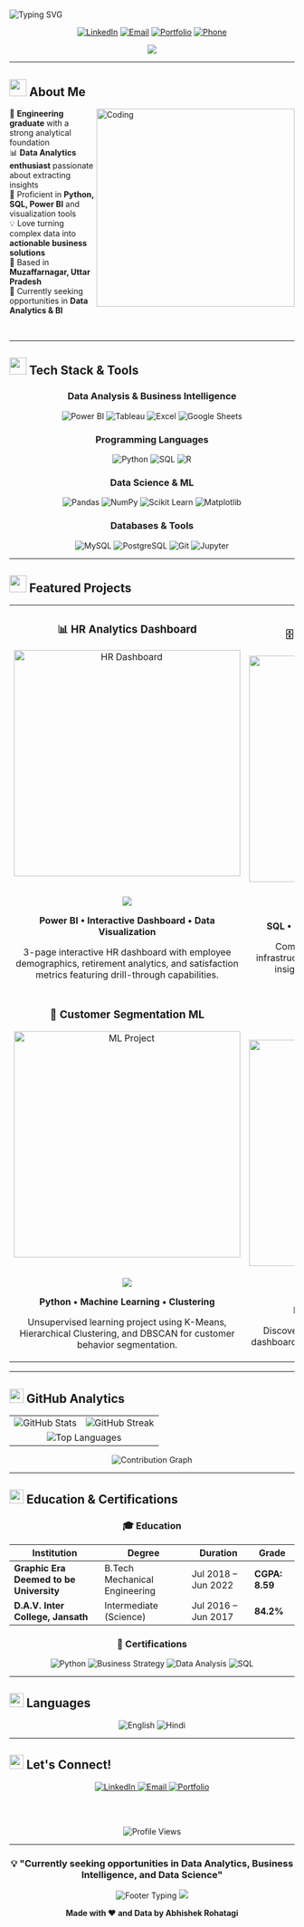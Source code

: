 # <div align="center">
  <img src="https://readme-typing-svg.herokuapp.com?font=Fira+Code&size=35&duration=3000&pause=1000&color=00D9FF&center=true&vCenter=true&width=600&lines=Hi%2C+I'm+Abhishek+Rohatagi+%F0%9F%91%8B;Data+Analytics+Enthusiast+%F0%9F%93%8A;Turning+Data+into+Insights+%F0%9F%92%A1" alt="Typing SVG" />
</div>

<div align="center">
  
[![LinkedIn](https://img.shields.io/badge/LinkedIn-0077B5?style=for-the-badge&logo=linkedin&logoColor=white&labelColor=0077B5&color=0077B5)](https://www.linkedin.com/in/abhishek-rohatagi-bb17801ab/)
[![Email](https://img.shields.io/badge/Gmail-D14836?style=for-the-badge&logo=gmail&logoColor=white)](mailto:abhishek251314@gmail.com)
[![Portfolio](https://img.shields.io/badge/Portfolio-FF5722?style=for-the-badge&logo=google-chrome&logoColor=white)](https://abhishek-rohtagi.my.canva.site/abhishek-rohatagi-portfolio-website)
[![Phone](https://img.shields.io/badge/Phone-25D366?style=for-the-badge&logo=whatsapp&logoColor=white)](tel:+919027213870)

</div>

<div align="center">
  <img src="https://capsule-render.vercel.app/api?type=waving&color=gradient&height=100&section=header&text=&fontSize=16&fontColor=ffffff&animation=fadeIn&fontAlignY=38&desc=&descAlignY=51&descAlign=62" />
</div>

---

## <img src="https://media.giphy.com/media/WUlplcMpOCEmTGBtBW/giphy.gif" width="30"> **About Me**

<img align="right" alt="Coding" width="350" src="https://media.giphy.com/media/SWoSkN6DxTszqIKEqv/giphy.gif">

🎯 **Engineering graduate** with a strong analytical foundation  
📊 **Data Analytics enthusiast** passionate about extracting insights  
🚀 Proficient in **Python, SQL, Power BI** and visualization tools  
💡 Love turning complex data into **actionable business solutions**  
📍 Based in **Muzaffarnagar, Uttar Pradesh**  
🎯 Currently seeking opportunities in **Data Analytics & BI**  

<br clear="both"/>

---

## <img src="https://media.giphy.com/media/iY8CRBdQXODJSCERIr/giphy.gif" width="30"> **Tech Stack & Tools**

<div align="center">

### **Data Analysis & Business Intelligence**
![Power BI](https://img.shields.io/badge/Power%20BI-F2C811?style=for-the-badge&logo=powerbi&logoColor=black)
![Tableau](https://img.shields.io/badge/Tableau-E97627?style=for-the-badge&logo=tableau&logoColor=white)
![Excel](https://img.shields.io/badge/Microsoft_Excel-217346?style=for-the-badge&logo=microsoft-excel&logoColor=white)
![Google Sheets](https://img.shields.io/badge/Google%20Sheets-34A853?style=for-the-badge&logo=google-sheets&logoColor=white)

### **Programming Languages**
![Python](https://img.shields.io/badge/Python-3776AB?style=for-the-badge&logo=python&logoColor=white)
![SQL](https://img.shields.io/badge/SQL-4479A1?style=for-the-badge&logo=postgresql&logoColor=white)
![R](https://img.shields.io/badge/R-276DC3?style=for-the-badge&logo=r&logoColor=white)

### **Data Science & ML**
![Pandas](https://img.shields.io/badge/Pandas-150458?style=for-the-badge&logo=pandas&logoColor=white)
![NumPy](https://img.shields.io/badge/NumPy-013243?style=for-the-badge&logo=numpy&logoColor=white)
![Scikit Learn](https://img.shields.io/badge/scikit_learn-F7931E?style=for-the-badge&logo=scikit-learn&logoColor=white)
![Matplotlib](https://img.shields.io/badge/Matplotlib-11557c?style=for-the-badge&logo=plotly&logoColor=white)

### **Databases & Tools**
![MySQL](https://img.shields.io/badge/MySQL-4479A1?style=for-the-badge&logo=mysql&logoColor=white)
![PostgreSQL](https://img.shields.io/badge/PostgreSQL-336791?style=for-the-badge&logo=postgresql&logoColor=white)
![Git](https://img.shields.io/badge/Git-F05032?style=for-the-badge&logo=git&logoColor=white)
![Jupyter](https://img.shields.io/badge/Jupyter-F37626?style=for-the-badge&logo=jupyter&logoColor=white)

</div>

---

## <img src="https://media.giphy.com/media/LnQjpWaON8nhr21vNW/giphy.gif" width="30"> **Featured Projects**

<div align="center">
  <table>
    <tr>
      <td width="50%">
        <h3 align="center">📊 HR Analytics Dashboard</h3>
        <div align="center">  
          <a href="https://link-to-project.com" target="_blank">
            <img src="https://media.giphy.com/media/3oKIPnAiaMCws8nOsE/giphy.gif" width="400" alt="HR Dashboard"/>
          </a>
          <br><br>
          <p>
            <a href="https://link-to-project.com" target="_blank">
              <img src="https://img.shields.io/badge/View%20Project-FF6B6B?style=for-the-badge&logo=github&logoColor=white"/>
            </a>
          </p>
          <p><strong>Power BI • Interactive Dashboard • Data Visualization</strong></p>
          <p>3-page interactive HR dashboard with employee demographics, retirement analytics, and satisfaction metrics featuring drill-through capabilities.</p>
        </div>
      </td>
      <td width="50%">
        <h3 align="center">🗄️ SQL Infrastructure Analysis</h3>
        <div align="center">
          <a href="https://link-to-project.com" target="_blank">
            <img src="https://media.giphy.com/media/13HgwGsXF0aiGY/giphy.gif" width="400" alt="SQL Project"/>
          </a>
          <br><br>
          <p>
            <a href="https://link-to-project.com" target="_blank">
              <img src="https://img.shields.io/badge/View%20Project-4ECDC4?style=for-the-badge&logo=github&logoColor=white"/>
            </a>
          </p>
          <p><strong>SQL • Data Analysis • Executive Dashboard</strong></p>
          <p>Complex SQL analytics project analyzing infrastructure data, uncovering delays and vendor insights using advanced SQL techniques.</p>
        </div>
      </td>
    </tr>
    <tr>
      <td width="50%">
        <h3 align="center">🧠 Customer Segmentation ML</h3>
        <div align="center">
          <a href="https://link-to-project.com" target="_blank">
            <img src="https://media.giphy.com/media/LaVp0AyqR5bGsC5Cbm/giphy.gif" width="400" alt="ML Project"/>
          </a>
          <br><br>
          <p>
            <a href="https://link-to-project.com" target="_blank">
              <img src="https://img.shields.io/badge/View%20Project-45B7D1?style=for-the-badge&logo=github&logoColor=white"/>
            </a>
          </p>
          <p><strong>Python • Machine Learning • Clustering</strong></p>
          <p>Unsupervised learning project using K-Means, Hierarchical Clustering, and DBSCAN for customer behavior segmentation.</p>
        </div>
      </td>
      <td width="50%">
        <h3 align="center">📈 More Projects</h3>
        <div align="center">
          <a href="https://github.com/abhishekrohatagi?tab=repositories" target="_blank">
            <img src="https://media.giphy.com/media/du3J3cXyzhj75IOgvA/giphy.gif" width="400" alt="More Projects"/>
          </a>
          <br><br>
          <p>
            <a href="https://github.com/abhishekrohatagi?tab=repositories" target="_blank">
              <img src="https://img.shields.io/badge/View%20All-96CEB4?style=for-the-badge&logo=github&logoColor=white"/>
            </a>
          </p>
          <p><strong>Explore my GitHub repositories</strong></p>
          <p>Discover more data science projects, analytics dashboards, and machine learning implementations.</p>
        </div>
      </td>
    </tr>
  </table>
</div>

---

## <img src="https://media.giphy.com/media/QssGEmpkyEOhBCb7e1/giphy.gif" width="25"> **GitHub Analytics**

<div align="center">
  <table>
    <tr>
      <td>
        <img src="https://github-readme-stats.vercel.app/api?username=abhishekrohatagi&show_icons=true&theme=tokyonight&hide_border=true&count_private=true" alt="GitHub Stats" />
      </td>
      <td>
        <img src="https://github-readme-streak-stats.herokuapp.com/?user=abhishekrohatagi&theme=tokyonight&hide_border=true" alt="GitHub Streak" />
      </td>
    </tr>
    <tr>
      <td colspan="2" align="center">
        <img src="https://github-readme-stats.vercel.app/api/top-langs/?username=abhishekrohatagi&layout=compact&theme=tokyonight&hide_border=true" alt="Top Languages" />
      </td>
    </tr>
  </table>
</div>

<div align="center">
  <img src="https://github-readme-activity-graph.vercel.app/graph?username=abhishekrohatagi&bg_color=1a1b27&color=628fdb&line=628fdb&point=ffffff&area=true&hide_border=true" alt="Contribution Graph" />
</div>

---

## <img src="https://media.giphy.com/media/LnQjpWaON8nhr21vNW/giphy.gif" width="25"> **Education & Certifications**

<div align="center">
  
### 🎓 **Education**
| Institution | Degree | Duration | Grade |
|-------------|---------|----------|--------|
| **Graphic Era Deemed to be University** | B.Tech Mechanical Engineering | Jul 2018 – Jun 2022 | **CGPA: 8.59** |
| **D.A.V. Inter College, Jansath** | Intermediate (Science) | Jul 2016 – Jun 2017 | **84.2%** |

### 📜 **Certifications**
![Python](https://img.shields.io/badge/Python%20for%20ML%20%26%20Data%20Science-Certified-success?style=for-the-badge&logo=python)
![Business Strategy](https://img.shields.io/badge/Business%20Strategy%20Specialization-Certified-success?style=for-the-badge&logo=coursera)
![Data Analysis](https://img.shields.io/badge/Data%20Analysis%20with%20Python-Certified-success?style=for-the-badge&logo=coursera)
![SQL](https://img.shields.io/badge/SQL%20for%20Data%20Science-Certified-success?style=for-the-badge&logo=mysql)

</div>

---

## <img src="https://media.giphy.com/media/LnQjpWaON8nhr21vNW/giphy.gif" width="25"> **Languages**

<div align="center">
  
![English](https://img.shields.io/badge/English-Professional-blue?style=for-the-badge)
![Hindi](https://img.shields.io/badge/Hindi-Native-orange?style=for-the-badge)

</div>

---

## <img src="https://media.giphy.com/media/LnQjpWaON8nhr21vNW/giphy.gif" width="25"> **Let's Connect!**

<div align="center">
  
  <a href="https://www.linkedin.com/in/abhishek-rohatagi-bb17801ab/" target="_blank">
    <img src="https://img.shields.io/badge/LinkedIn-0077B5?style=for-the-badge&logo=linkedin&logoColor=white&labelColor=0077B5&color=0077B5" alt="LinkedIn"/>
  </a>
  <a href="mailto:abhishek251314@gmail.com" target="_blank">
    <img src="https://img.shields.io/badge/Email-D14836?style=for-the-badge&logo=gmail&logoColor=white" alt="Email"/>
  </a>
  <a href="https://abhishek-rohtagi.my.canva.site/abhishek-rohatagi-portfolio-website" target="_blank">
    <img src="https://img.shields.io/badge/Portfolio-FF5722?style=for-the-badge&logo=google-chrome&logoColor=white" alt="Portfolio"/>
  </a>
  
  <br><br>
  
  <img src="https://komarev.com/ghpvc/?username=abhishekrohatagi&style=for-the-badge&color=brightgreen" alt="Profile Views" />
  
</div>

---

<div align="center">
  
### 💡 **"Currently seeking opportunities in Data Analytics, Business Intelligence, and Data Science"**

<img src="https://readme-typing-svg.herokuapp.com?font=Fira+Code&size=20&duration=3000&pause=1000&color=00D9FF&center=true&vCenter=true&width=500&lines=Thanks+for+visiting!+%F0%9F%98%84;Let's+build+something+amazing!+%F0%9F%9A%80;Data+%2B+Insights+%3D+Impact+%F0%9F%92%A1" alt="Footer Typing" />

<img src="https://capsule-render.vercel.app/api?type=waving&color=gradient&height=100&section=footer&animation=fadeIn" />

**Made with ❤️ and Data by Abhishek Rohatagi**

</div>

